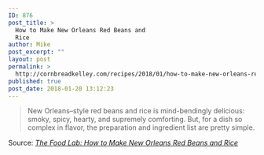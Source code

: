 ```yaml
---
ID: 876
post_title: >
  How to Make New Orleans Red Beans and
  Rice
author: Mike
post_excerpt: ""
layout: post
permalink: >
  http://cornbreadkelley.com/recipes/2018/01/how-to-make-new-orleans-red-beans-and-rice/
published: true
post_date: 2018-01-20 13:12:23
---
```

<blockquote><a href="http://www.seriouseats.com/2017/05/how-to-make-red-beans-and-rice.html"><img class="alignnone size-full" src="http://cornbreadkelley.com/wp-content/uploads/2018/01/20170411-red-beans-and-rice-09-1500x1125.jpg" alt="" /></a>New Orleans–style red beans and rice is mind-bendingly delicious: smoky, spicy, hearty, and supremely comforting. But, for a dish so complex in flavor, the preparation and ingredient list are pretty simple.</blockquote>
Source: <em><a href="http://www.seriouseats.com/2017/05/how-to-make-red-beans-and-rice.html">The Food Lab: How to Make New Orleans Red Beans and Rice</a></em>
